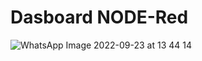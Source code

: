 # Dasboard NODE-Red
![WhatsApp Image 2022-09-23 at 13 44 14](https://user-images.githubusercontent.com/107292901/192143040-71a81612-d8df-4b34-9c36-e5a3b2d358d8.jpeg)
